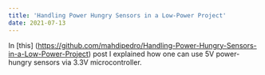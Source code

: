 ```yaml
---
title: 'Handling Power Hungry Sensors in a Low-Power Project'
date: 2021-07-13
---
```


In [this] (https://github.com/mahdipedro/Handling-Power-Hungry-Sensors-in-a-Low-Power-Project) post I explained how one can use 5V power-hungry sensors via 3.3V microcontroller. 
